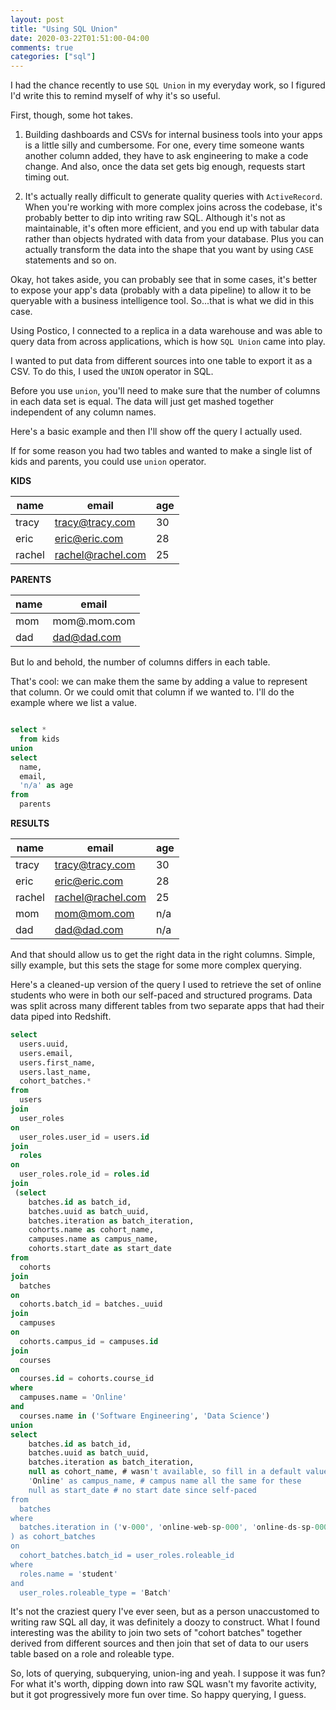 ```yaml
---
layout: post
title: "Using SQL Union"
date: 2020-03-22T01:51:00-04:00
comments: true
categories: ["sql"]
---
```


I had the chance recently to use `SQL Union` in my everyday work, so I figured
I'd write this to remind myself of why it's so useful.

First, though, some hot takes.

1. Building dashboards and CSVs for internal business tools into
   your apps is a little silly and cumbersome. For one, every time someone
   wants another column added, they have to ask engineering to make a code
   change. And also, once the data set gets big enough, requests start
   timing out.

2. It's actually really difficult to generate quality queries with
   `ActiveRecord`. When you're working with more complex joins across the
   codebase, it's probably better to dip into writing raw SQL. Although it's
   not as maintainable, it's often more efficient, and you end up with
   tabular data rather than objects hydrated with data from your database.
   Plus you can actually transform the data into the shape that you want by
   using `CASE` statements and so on.


Okay, hot takes aside, you can probably see that in some cases, it's better
to expose your app's data (probably with a data pipeline) to allow it to be
queryable with a business intelligence tool. So...that is what we did in
this case.

Using Postico, I connected to a replica in a data warehouse and was able to
query data from across applications, which is how `SQL Union` came into play.

I wanted to put data from different sources into one table to export it as a
CSV. To do this, I used the `UNION` operator in SQL.

Before you use `union`, you'll need to make sure that the number of columns
in each data set is equal. The data will just get mashed together
independent of any column names.

Here's a basic example and then I'll show off the query I actually used.

If for some reason you had two tables and wanted to make a single list of kids and parents, you could use `union` operator.

**KIDS**

| name | email | age |
|------|-------|-----|
| tracy | tracy@tracy.com | 30 |
| eric | eric@eric.com | 28 |
| rachel | rachel@rachel.com | 25 |


**PARENTS**

| name | email |
|------|-------|
| mom | mom@.mom.com |
| dad | dad@dad.com |


But lo and behold, the number of columns differs in each table.

That's cool: we can make them the same by adding a value to represent that column. Or we could omit that column if we wanted to. I'll do the example where we list a value.

```sql

select *
  from kids
union
select
  name,
  email,
  'n/a' as age
from
  parents
```

**RESULTS**

| name | email | age |
|------|-------|-----|
| tracy | tracy@tracy.com | 30 |
| eric | eric@eric.com | 28 |
| rachel | rachel@rachel.com | 25 |
| mom | mom@mom.com | n/a |
| dad | dad@dad.com | n/a |


And that should allow us to get the right data in the right columns. Simple, silly example, but this sets the stage for some more complex querying.

Here's a cleaned-up version of the query I used to retrieve the set of online students who were in both our self-paced and structured programs. Data was split across many different tables from two separate apps that had their data piped into Redshift.


```sql
select
  users.uuid,
  users.email,
  users.first_name,
  users.last_name,
  cohort_batches.*
from
  users
join
  user_roles
on
  user_roles.user_id = users.id
join
  roles
on
  user_roles.role_id = roles.id
join
 (select
	batches.id as batch_id,
	batches.uuid as batch_uuid,
	batches.iteration as batch_iteration,
	cohorts.name as cohort_name,
	campuses.name as campus_name,
	cohorts.start_date as start_date
from
  cohorts
join
  batches
on
  cohorts.batch_id = batches._uuid
join
  campuses
on
  cohorts.campus_id = campuses.id
join
  courses
on
  courses.id = cohorts.course_id
where
  campuses.name = 'Online'
and
  courses.name in ('Software Engineering', 'Data Science')
union
select
 	batches.id as batch_id,
 	batches.uuid as batch_uuid,
 	batches.iteration as batch_iteration,
 	null as cohort_name, # wasn't available, so fill in a default value
 	'Online' as campus_name, # campus name all the same for these
 	null as start_date # no start date since self-paced
from
  batches
where
  batches.iteration in ('v-000', 'online-web-sp-000', 'online-ds-sp-000')
) as cohort_batches
on
  cohort_batches.batch_id = user_roles.roleable_id
where
  roles.name = 'student'
and
  user_roles.roleable_type = 'Batch'
```

It's not the craziest query I've ever seen, but as a person unaccustomed to writing raw SQL all day, it was definitely a doozy to construct. What I found interesting was the ability to join two sets of "cohort batches" together derived from different sources and then join that set of data to our users table based on a role and roleable type.

So, lots of querying, subquerying, union-ing and yeah. I suppose it was fun? For what it's worth, dipping down into raw SQL wasn't my favorite activity, but it got progressively more fun over time. So happy querying, I guess.



